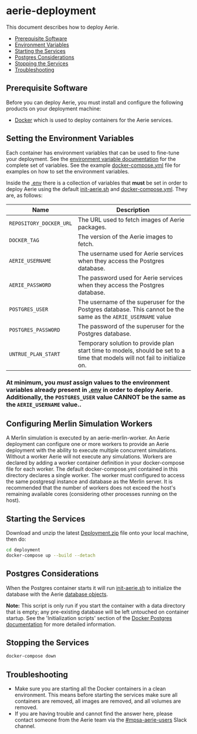 # aerie-deployment

This document describes how to deploy Aerie.

- [Prerequisite Software](#prerequisite-software)
- [Environment Variables](#environment-variables)
- [Starting the Services](#starting-the-services)
- [Postgres Considerations](#postgres-considerations)
- [Stopping the Services](#stopping-the-services)
- [Troubleshooting](#troubleshooting)

## Prerequisite Software

Before you can deploy Aerie, you must install and configure the following products on your deployment machine:

- [Docker](https://www.docker.com/) which is used to deploy containers for the Aerie services.

## Setting the Environment Variables

Each container has environment variables that can be used to fine-tune your deployment.
See the [environment variable documentation](./Environment.md) for the complete set of variables.
See the example [docker-compose.yml](./docker-compose.yml) file for examples on how to set the environment variables.

Inside the [.env](./.env) there is a collection of variables that **must** be set in order to deploy Aerie using the default [init-aerie.sh](./postgres-init-db/init-aerie.sh) and [docker-compose.yml](./docker-compose.yml).
They are, as follows:

| Name                    | Description                                                                                                                  |
| ----------------------- | ---------------------------------------------------------------------------------------------------------------------------- |
| `REPOSITORY_DOCKER_URL` | The URL used to fetch images of Aerie packages.                                                                              |
| `DOCKER_TAG`            | The version of the Aerie images to fetch.                                                                                    |
| `AERIE_USERNAME`        | The username used for Aerie services when they access the Postgres database.                                                 |
| `AERIE_PASSWORD`        | The password used for Aerie services when they access the Postgres database.                                                 |
| `POSTGRES_USER`         | The username of the superuser for the Postgres database. This cannot be the same as the `AERIE_USERNAME` value               |
| `POSTGRES_PASSWORD`     | The password of the superuser for the Postgres database.                                                                     |
| `UNTRUE_PLAN_START`     | Temporary solution to provide plan start time to models, should be set to a time that models will not fail to initialize on. |

### **At minimum, you _must_ assign values to the environment variables already present in [.env](./.env) in order to deploy Aerie. Additionally, the `POSTGRES_USER` value CANNOT be the same as the `AERIE_USERNAME` value.**.

## Configuring Merlin Simulation Workers
A Merlin simulation is executed by an aerie-merlin-worker. An Aerie deployment can configure one or 
more workers to provide an Aerie deployment with the ability to execute multiple concurrent 
simulations. Without a worker Aerie will not execute any simulations. Workers are declared by adding
a worker container definition in your docker-compose file for each worker. The default docker-compose.yml
contained in this directory declares a single worker. The worker must configured to access the same 
postgresql instance and database as the Merlin server. It is recommended that the number of workers 
does not exceed the host's remaining available cores (considering other processes running on the host). 

## Starting the Services

Download and unzip the latest [Deployment.zip](https://github.com/NASA-AMMOS/aerie/releases) file onto your local machine, then do:
```sh
cd deployment
docker-compose up --build --detach
```

## Postgres Considerations

When the Postgres container starts it will run [init-aerie.sh](./postgres-init-db/init-aerie.sh) to initialize the database with the Aerie [database objects](./postgres-init-db/sql).

**Note:** This script is only run if you start the container with a data directory that is empty; any pre-existing database will be left untouched on container startup. See the 'Initialization scripts' section of the [Docker Postgres documentation](https://hub.docker.com/_/postgres) for more detailed information.

## Stopping the Services

```sh
docker-compose down
```

## Troubleshooting

- Make sure you are starting all the Docker containers in a clean environment. This means before starting the services make sure all containers are removed, all images are removed, and all volumes are removed.
- If you are having trouble and cannot find the answer here, please contact someone from the Aerie team via the [#mpsa-aerie-users](https://app.slack.com/client/T024LMMEZ/C0163E42UBF) Slack channel.

